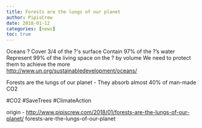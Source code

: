 ```yaml
---
title: Forests are the lungs of our planet
author: PipisCrew
date: 2018-01-12
categories: [news]
toc: true
---
```


Oceans ?
Cover 3/4 of the ?'s surface
Contain 97% of the ?’s water
Represent 99% of the living space on the ? by volume
We need to protect them to achieve the more http://www.un.org/sustainabledevelopment/oceans/

Forests are the lungs of our planet - They absorb almost 40% of man-made CO2

#CO2 #SaveTrees #ClimateAction

origin - http://www.pipiscrew.com/2018/01/forests-are-the-lungs-of-our-planet/ forests-are-the-lungs-of-our-planet